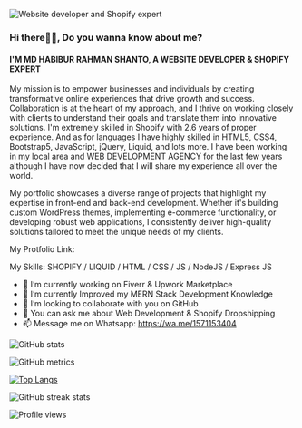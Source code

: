 ![Website developer and Shopify expert](https://media.licdn.com/dms/image/D5616AQHFskSWtF-G6g/profile-displaybackgroundimage-shrink_350_1400/0/1684168770157?e=1689811200&v=beta&t=IcHG9OoauJDkm81RB9l2RjFFVs0MIhKCH5iDqg5_o1k)
### Hi there🙋‍♂️, Do you wanna know about me?
#### I'M MD HABIBUR RAHMAN SHANTO, A WEBSITE DEVELOPER & SHOPIFY EXPERT

My mission is to empower businesses and individuals by creating transformative online experiences that drive growth and success. Collaboration is at the heart of my approach, and I thrive on working closely with clients to understand their goals and translate them into innovative solutions. I'm extremely skilled in Shopify with 2.6 years of proper experience. And as for languages I have highly skilled in HTML5, CSS4, Bootstrap5, JavaScript, jQuery, Liquid, and lots more. I have been working in my local area and WEB DEVELOPMENT AGENCY for the last few years although I have now decided that I will share my experience all over the world.

My portfolio showcases a diverse range of projects that highlight my expertise in front-end and back-end development. Whether it's building custom WordPress themes, implementing e-commerce functionality, or developing robust web applications, I consistently deliver high-quality solutions tailored to meet the unique needs of my clients.

My Protfolio Link:



My Skills: SHOPIFY / LIQUID / HTML / CSS / JS / NodeJS / Express JS

- 🔭 I’m currently working on Fiverr & Upwork Marketplace 
- 🌱 I’m currently Improved my MERN Stack Development Knowledge
- 👯 I’m looking to collaborate with you on GitHub 
- 💬 You can ask me about Web Development & Shopify Dropshipping 
- 📫 Message me on Whatsapp: https://wa.me/1571153404 


 

![GitHub stats](https://github-readme-stats.vercel.app/api?username=mhrshanto&show_icons=true&count_private=true)  

![GitHub metrics](https://metrics.lecoq.io/mhrshanto)

[![Top Langs](https://github-readme-stats.vercel.app/api/top-langs/?username=mhrshanto)](https://github.com/anuraghazra/github-readme-stats)

![GitHub streak stats](https://streak-stats.demolab.com/?user=mhrshanto)  

![Profile views](https://gpvc.arturio.dev/mhrshanto)  
